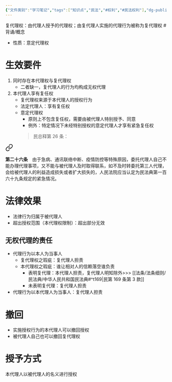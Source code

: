 ```yaml
---
{"文件类别":"学习笔记","tags":["知识点","民法","#权利","#民法权利"],"dg-publish":true,"aliases":["次代理权"],"permalink":"/学习笔记studyup/民法总论/复代理权/","dgPassFrontmatter":true,"created":"2024-08-01T10:44:20.279+08:00","updated":"2024-11-18T22:42:48.056+08:00"}
---
```


复代理权：由代理人授予的代理权；由复代理人实施的代理行为被称为复代理权 #背诵/概念 
- 性质：意定代理权
# 生效要件
1. 同时存在本代理权与复代理权
	- 二者缺一，复代理人的行为均构成无权代理
2. 本代理人享有复任权
	- 复代理权来源于本代理人的授权行为
	- 法定代理人：享有复任权
	- 意定代理权
		- 原则上不包含复任权，需要由被代理人特别授予、同意
		- 例外：特定情况下未经特别授权的意定代理人才享有紧急复任权
		>民总释第 26 条：
<div class="transclusion internal-embed is-loaded"><a class="markdown-embed-link" href="////#t26" aria-label="Open link"><svg xmlns="http://www.w3.org/2000/svg" width="24" height="24" viewBox="0 0 24 24" fill="none" stroke="currentColor" stroke-width="2" stroke-linecap="round" stroke-linejoin="round" class="svg-icon lucide-link"><path d="M10 13a5 5 0 0 0 7.54.54l3-3a5 5 0 0 0-7.07-7.07l-1.72 1.71"></path><path d="M14 11a5 5 0 0 0-7.54-.54l-3 3a5 5 0 0 0 7.07 7.07l1.71-1.71"></path></svg></a><div class="markdown-embed">



**第二十六条**　由于急病、通讯联络中断、疫情防控等特殊原因，委托代理人自己不能办理代理事项，又不能与被代理人及时取得联系，如不及时转委托第三人代理，会给被代理人的利益造成损失或者扩大损失的，人民法院应当认定为民法典第一百六十九条规定的紧急情况。 

</div></div>

# 法律效果
- 法律行为归属于被代理人
- 超出授权范围（本代理权限制）：超出部分无效
## 无权代理的责任
- 代理行为以本人为当事人
	- 复代理权之瑕疵：复代理人担责
	- 本代理权之瑕疵：谁让相对人的信赖落空谁负责
		- 表明复代理：本代理人担责，复代理人明知除外>>> [[法条/法条细则/民法典/中华人民共和国民法典#^t169\|民第 169 条第 3 款]]
		- 未表明复代理：复代理人担责
- 代理行为以本代理人为当事人：复代理人担责
# 撤回
- 实施授权行为的本代理人可以撤回授权
- 被代理人自己也可以撤回复代理权
# 授予方式
本代理人以被代理人的名义进行授权